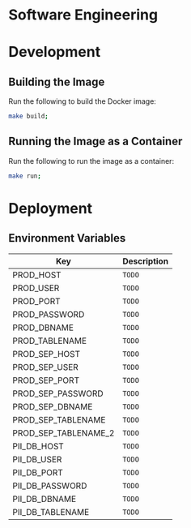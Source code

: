 # Software Engineering

# Development

## Building the Image

Run the following to build the Docker image:

```sh
make build;
```

## Running the Image as a Container

Run the following to run the image as a container:

```sh
make run;
```

# Deployment

## Environment Variables

| Key | Description |
| --- | --- |
| PROD_HOST | `TODO` |
| PROD_USER | `TODO` |
| PROD_PORT | `TODO` |
| PROD_PASSWORD | `TODO` |
| PROD_DBNAME | `TODO` |
| PROD_TABLENAME | `TODO` |
| PROD_SEP_HOST | `TODO` |
| PROD_SEP_USER | `TODO` |
| PROD_SEP_PORT | `TODO` |
| PROD_SEP_PASSWORD | `TODO` |
| PROD_SEP_DBNAME | `TODO` |
| PROD_SEP_TABLENAME | `TODO` |
| PROD_SEP_TABLENAME_2 | `TODO` |
| PII_DB_HOST | `TODO` |
| PII_DB_USER | `TODO` |
| PII_DB_PORT | `TODO` |
| PII_DB_PASSWORD | `TODO` |
| PII_DB_DBNAME | `TODO` |
| PII_DB_TABLENAME | `TODO` |

